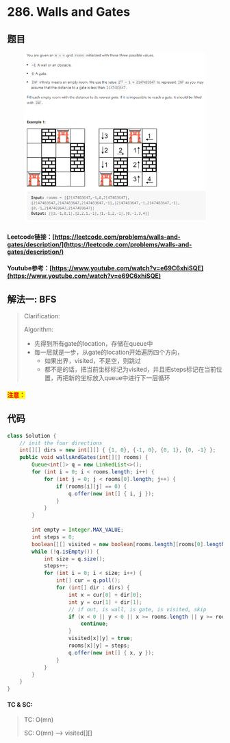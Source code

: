 # 286. Walls and Gates

## 题目

<figure><img src="../../.gitbook/assets/image (4).png" alt=""><figcaption></figcaption></figure>

#### Leetcode链接：[https://leetcode.com/problems/walls-and-gates/description/](https://leetcode.com/problems/walls-and-gates/description/)

#### Youtube参考：[https://www.youtube.com/watch?v=e69C6xhiSQE](https://www.youtube.com/watch?v=e69C6xhiSQE)

## 解法一: BFS

> Clarification:&#x20;
>
> Algorithm:&#x20;
>
> * 先得到所有gate的location，存储在queue中
> * 每一层就是一步，从gate的location开始遍历四个方向，
>   * 如果出界，visited，不是空，则跳过
>   * 都不是的话，把当前坐标标记为visited，并且把steps标记在当前位置，再把新的坐标放入queue中进行下一层循环

#### <mark style="color:red;">注意：</mark>

## 代码

```java
class Solution {
    // init the four directions
    int[][] dirs = new int[][] { {1, 0}, {-1, 0}, {0, 1}, {0, -1} };
    public void wallsAndGates(int[][] rooms) {
        Queue<int[]> q = new LinkedList<>();
        for (int i = 0; i < rooms.length; i++) {
            for (int j = 0; j < rooms[0].length; j++) {
                if (rooms[i][j] == 0) {
                    q.offer(new int[] { i, j });
                }
            }
        }
        
        int empty = Integer.MAX_VALUE;
        int steps = 0;
        boolean[][] visited = new boolean[rooms.length][rooms[0].length];
        while (!q.isEmpty()) {
            int size = q.size();
            steps++;
            for (int i = 0; i < size; i++) {
                int[] cur = q.poll();
                for (int[] dir : dirs) {
                    int x = cur[0] + dir[0];
                    int y = cur[1] + dir[1];
                    // if out, is wall, is gate, is visited, skip
                    if (x < 0 || y < 0 || x >= rooms.length || y >= rooms[0].length || rooms[x][y] != empty || visited[x][y]) {
                        continue;
                    }
                    visited[x][y] = true;
                    rooms[x][y] = steps;
                    q.offer(new int[] { x, y });
                }
            }
        }
    }
}
```

#### TC & SC:&#x20;

> TC: O(mn)
>
> SC: O(mn) --> visited\[]\[]
